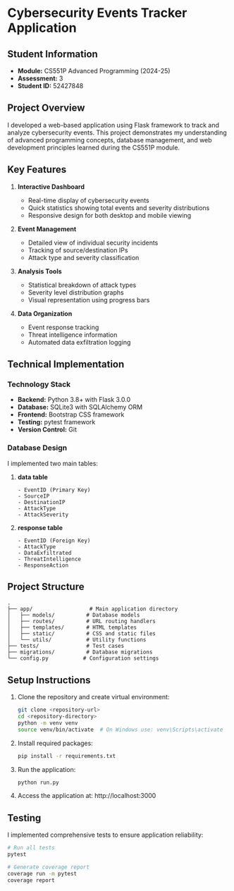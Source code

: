 # Cybersecurity Events Tracker Application

## Student Information
- **Module:** CS551P Advanced Programming (2024-25)
- **Assessment:** 3
- **Student ID:** 52427848

## Project Overview
I developed a web-based application using Flask framework to track and analyze cybersecurity events. This project demonstrates my understanding of advanced programming concepts, database management, and web development principles learned during the CS551P module.

## Key Features
1. **Interactive Dashboard**
   - Real-time display of cybersecurity events
   - Quick statistics showing total events and severity distributions
   - Responsive design for both desktop and mobile viewing

2. **Event Management**
   - Detailed view of individual security incidents
   - Tracking of source/destination IPs
   - Attack type and severity classification

3. **Analysis Tools**
   - Statistical breakdown of attack types
   - Severity level distribution graphs
   - Visual representation using progress bars

4. **Data Organization**
   - Event response tracking
   - Threat intelligence information
   - Automated data exfiltration logging

## Technical Implementation

### Technology Stack
- **Backend:** Python 3.8+ with Flask 3.0.0
- **Database:** SQLite3 with SQLAlchemy ORM
- **Frontend:** Bootstrap CSS framework
- **Testing:** pytest framework
- **Version Control:** Git

### Database Design
I implemented two main tables:

1. **data table**
   ```
   - EventID (Primary Key)
   - SourceIP
   - DestinationIP
   - AttackType
   - AttackSeverity
   ```

2. **response table**
   ```
   - EventID (Foreign Key)
   - AttackType
   - DataExfiltrated
   - ThreatIntelligence
   - ResponseAction
   ```

## Project Structure
```
.
├── app/                  # Main application directory
│   ├── models/          # Database models
│   ├── routes/          # URL routing handlers
│   ├── templates/       # HTML templates
│   ├── static/          # CSS and static files
│   └── utils/           # Utility functions
├── tests/               # Test cases
├── migrations/          # Database migrations
└── config.py           # Configuration settings
```

## Setup Instructions

1. Clone the repository and create virtual environment:
   ```bash
   git clone <repository-url>
   cd <repository-directory>
   python -m venv venv
   source venv/bin/activate  # On Windows use: venv\Scripts\activate
   ```

2. Install required packages:
   ```bash
   pip install -r requirements.txt
   ```

3. Run the application:
   ```bash
   python run.py
   ```

4. Access the application at: http://localhost:3000

## Testing
I implemented comprehensive tests to ensure application reliability:

```bash
# Run all tests
pytest

# Generate coverage report
coverage run -m pytest
coverage report
```
